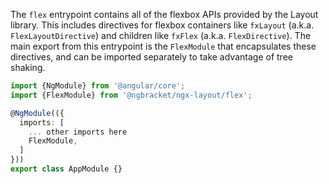 The `flex` entrypoint contains all of the flexbox APIs provided by the
Layout library. This includes directives for flexbox containers like
`fxLayout` (a.k.a. `FlexLayoutDirective`) and children like `fxFlex`
(a.k.a. `FlexDirective`). The main export from this entrypoint is the
`FlexModule` that encapsulates these directives, and can be
imported separately to take advantage of tree shaking.

```typescript
import {NgModule} from '@angular/core';
import {FlexModule} from '@ngbracket/ngx-layout/flex';

@NgModule(({
  imports: [
    ... other imports here
    FlexModule,
  ]
}))
export class AppModule {}
```
